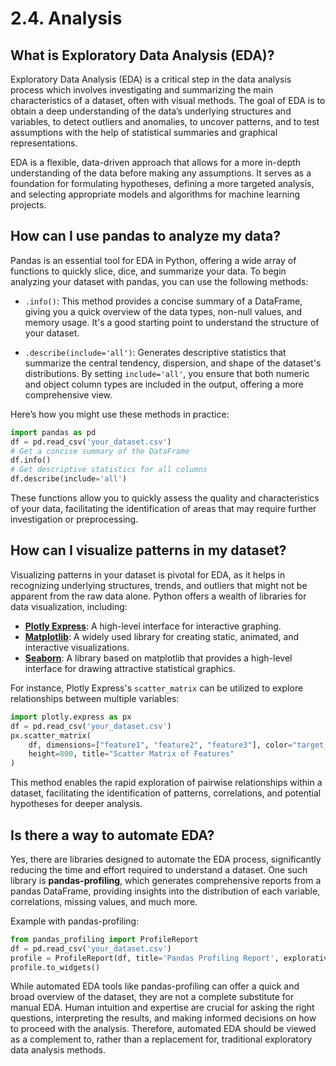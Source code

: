# 2.4. Analysis

## What is Exploratory Data Analysis (EDA)?

Exploratory Data Analysis (EDA) is a critical step in the data analysis process which involves investigating and summarizing the main characteristics of a dataset, often with visual methods. The goal of EDA is to obtain a deep understanding of the data’s underlying structures and variables, to detect outliers and anomalies, to uncover patterns, and to test assumptions with the help of statistical summaries and graphical representations.

EDA is a flexible, data-driven approach that allows for a more in-depth understanding of the data before making any assumptions. It serves as a foundation for formulating hypotheses, defining a more targeted analysis, and selecting appropriate models and algorithms for machine learning projects.

## How can I use pandas to analyze my data?

Pandas is an essential tool for EDA in Python, offering a wide array of functions to quickly slice, dice, and summarize your data. To begin analyzing your dataset with pandas, you can use the following methods:

- `.info()`: This method provides a concise summary of a DataFrame, giving you a quick overview of the data types, non-null values, and memory usage. It's a good starting point to understand the structure of your dataset.

- `.describe(include='all')`: Generates descriptive statistics that summarize the central tendency, dispersion, and shape of the dataset's distributions. By setting `include='all'`, you ensure that both numeric and object column types are included in the output, offering a more comprehensive view.


Here’s how you might use these methods in practice:

```python
import pandas as pd
df = pd.read_csv('your_dataset.csv')
# Get a concise summary of the DataFrame
df.info()
# Get descriptive statistics for all columns
df.describe(include='all')
```

These functions allow you to quickly assess the quality and characteristics of your data, facilitating the identification of areas that may require further investigation or preprocessing.

## How can I visualize patterns in my dataset?

Visualizing patterns in your dataset is pivotal for EDA, as it helps in recognizing underlying structures, trends, and outliers that might not be apparent from the raw data alone. Python offers a wealth of libraries for data visualization, including:

- **[Plotly Express](https://plotly.com/python/plotly-express/)**: A high-level interface for interactive graphing.
- **[Matplotlib](https://matplotlib.org/)**: A widely used library for creating static, animated, and interactive visualizations.
- **[Seaborn](https://seaborn.pydata.org/)**: A library based on matplotlib that provides a high-level interface for drawing attractive statistical graphics.

For instance, Plotly Express's `scatter_matrix` can be utilized to explore relationships between multiple variables:

```python
import plotly.express as px
df = pd.read_csv('your_dataset.csv')
px.scatter_matrix(
    df, dimensions=["feature1", "feature2", "feature3"], color="target_variable",
    height=800, title="Scatter Matrix of Features"
)
```

This method enables the rapid exploration of pairwise relationships within a dataset, facilitating the identification of patterns, correlations, and potential hypotheses for deeper analysis.

## Is there a way to automate EDA?

Yes, there are libraries designed to automate the EDA process, significantly reducing the time and effort required to understand a dataset. One such library is **pandas-profiling**, which generates comprehensive reports from a pandas DataFrame, providing insights into the distribution of each variable, correlations, missing values, and much more.

Example with pandas-profiling:

```python
from pandas_profiling import ProfileReport
df = pd.read_csv('your_dataset.csv')
profile = ProfileReport(df, title='Pandas Profiling Report', explorative=True)
profile.to_widgets()
```

While automated EDA tools like pandas-profiling can offer a quick and broad overview of the dataset, they are not a complete substitute for manual EDA. Human intuition and expertise are crucial for asking the right questions, interpreting the results, and making informed decisions on how to proceed with the analysis. Therefore, automated EDA should be viewed as a complement to, rather than a replacement for, traditional exploratory data analysis methods.